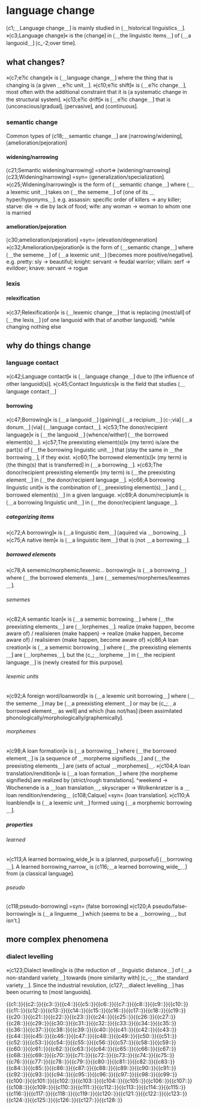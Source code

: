 
# language change

⟮c1;＿Language change＿⟯ is mainly studied in ⟮＿historical linguistics＿⟯.
»⟮c3;Language change⟯« is the ⟮change⟯ in ⟮＿the linguistic items＿⟯ of ⟮＿a languoid＿⟯ ⟮c_-2;over time⟯.

## what changes?

»⟮c7;e?ic change⟯« is ⟮＿language change＿⟯ where the thing that is changing is ⟮a given ＿e?ic unit＿⟯.
»⟮c10;e?ic shift⟯« is ⟮＿e?ic change＿⟯, most often with the additional constraint that it is ⟮a systematic change in the structural system⟯.
»⟮c13;e?ic drift⟯« is ⟮＿e?ic change＿⟯ that is ⟮unconscious/gradual⟯, ⟮pervasive⟯, and ⟮continuous⟯.

### semantic change

Common types of ⟮c18;＿semantic change＿⟯ are ⟮narrowing/widening⟯, ⟮amelioration/pejoration⟯

#### widening/narrowing

⟮c21;Semantic widening/narrowing⟯ =short=> ⟮widening/narrowing⟯
⟮c23;Widening/narrowing⟯ =syn= ⟮generalization/specialization⟯.
»⟮c25;Widening/narrowing⟯« is the form of ⟮＿semantic change＿⟯ where ⟮＿a lexemic unit＿⟯ takes on ⟮＿the sememe＿⟯ of ⟮one of its ＿hyper/hyponyms＿⟯.
e.g. assassin: specific order of killers -&gt; any killer; starve: die -&gt; die by lack of food; wife: any woman -&gt; woman to whom one is married

#### amelioration/pejoration

⟮c30;amelioration/pejoration⟯ =syn= ⟮elevation/degeneration⟯
»⟮c32;Amelioration/pejoration⟯« is the form of ⟮＿semantic change＿⟯ where ⟮＿the sememe＿⟯ of ⟮＿a lexemic unit＿⟯ ⟮becomes more positive/negative⟯.
e.g. pretty: sly -&gt; beautiful; knight: servant -&gt; feudal warrior; villain: serf -&gt; evildoer; knave: servant -&gt; rogue

### lexis

#### relexification

»⟮c37;Relexification⟯« is ⟮＿lexemic change＿⟯ that is replacing ⟮most/all⟯ of ⟮＿the lexis＿⟯ ⟮of one languoid with that of another languoid⟯.
^while changing nothing else

## why do things change

### language contact

»⟮c42;Language contact⟯« is ⟮＿language change＿⟯ due to ⟮the influence of other languoid(s)⟯.
»⟮c45;Contact linguistics⟯« is the field that studies ⟮＿language contact＿⟯

#### borrowing

»⟮c47;Borrowing⟯« is ⟮＿a languoid＿⟯ ⟮gaining⟯ ⟮＿a recipium＿⟯ ⟮c-;via⟯ ⟮＿a donum＿⟯ ⟮via⟯ ⟮＿language contact＿⟯.
»⟮c53;The donor/recipient language⟯« is ⟮＿the languoid＿⟯ ⟮whence/wither⟯ ⟮＿the borrowed element(s)＿⟯.
»⟮c57;The preexisting element(s)⟯« (my term) is/are the part(s) of ⟮＿the borrowing linguistic unit＿⟯ that ⟮stay the same in ＿the borrowing＿⟯, if they exist.
»⟮c60;The borrowed element(s)⟯« (my term) is ⟮the thing(s) that is transferred⟯ in ⟮＿a borrowing＿⟯.
»⟮c63;The donor/recipient preexisting element⟯« (my term) is ⟮＿the preexisting element＿⟯ in ⟮＿the donor/recipient language＿⟯.
»⟮c66;A borrowing linguistic unit⟯« is the combination of ⟮＿preexisting element(s)＿⟯ and ⟮＿borrowed element(s)＿⟯ in a given language.
»⟮c69;A donum/recipium⟯« is ⟮＿a borrowing linguistic unit＿⟯ in ⟮＿the donor/recipient language＿⟯.

##### categorizing items

»⟮c72;A borrowing⟯« is ⟮＿a linguistic item＿⟯ ⟮aquired via ＿borrowing＿⟯.
»⟮c75;A native item⟯« is ⟮＿a linguistic item＿⟯ that is ⟮not ＿a borrowing＿⟯.

##### borrowed elements

»⟮c78;A sememic/morphemic/lexemic... borrowing⟯« is ⟮＿a borrowing＿⟯ where ⟮＿the borrowed elements＿⟯ are ⟮＿sememes/morphemes/lexemes＿⟯.

###### sememes

»⟮c82;A semantic loan⟯« is ⟮＿a sememic borrowing＿⟯ where ⟮＿the preexisting elements＿⟯ are ⟮＿lorphemes＿⟯.
realize (make happen, become aware of) / realisieren (make happen) → realize (make happen, become aware of) / realisieren (make happen, become aware of)
»⟮c86;A loan creation⟯« is ⟮＿a sememic borrowing＿⟯ where ⟮＿the preexisting elements＿⟯ are ⟮＿lorphemes＿⟯, but the ⟮c_;＿lorpheme＿⟯ in ⟮＿the recipient language＿⟯ is ⟮newly created for this purpose⟯.

###### lexemic units

»⟮c92;A foreign word/loanword⟯« is ⟮＿a lexemic unit borrowing＿⟯ where ⟮＿the sememe＿⟯ may be ⟮＿a preexisting element＿⟯ or may be ⟮c_;＿a borrowed element＿ as well⟯ and which ⟮has not/has⟯ ⟮been assimilated phonologically/morphologically/graphemically⟯.

###### morphemes

»⟮c98;A loan formation⟯« is ⟮＿a borrowing＿⟯ where ⟮＿the borrowed element＿⟯ is ⟮a sequence of ＿morpheme signifieds＿⟯ and ⟮＿the preexisting elements＿⟯ are ⟮sets of actual ＿morphemes⟯＿.
»⟮c104;A loan translation/rendition⟯« is ⟮＿a loan formation＿⟯ where ⟮the morpheme signifieds⟯ are realized by ⟮strict/rough translations⟯.
^weekend → Wochenende is a ＿loan translation＿, skyscraper → Wolkenkratzer is a ＿loan rendition/rendering＿
⟮c108;Calque⟯ =syn= ⟮loan translation⟯.
»⟮c110;A loanblend⟯« is ⟮＿a lexemic unit＿⟯ formed using ⟮＿a morphemic borrowing＿⟯.

##### properties

###### learned

»⟮c113;A learned borrowing⎵wide⎵⟯« is a ⟮planned, purposeful⟯ ⟮＿borrowing＿⟯.
A learned borrowing⎵narrow⎵ is ⟮c116;＿a learned borrowing⎵wide⎵＿⟯ from ⟮a classical language⟯.

###### pseudo

⟮c118;pseudo-borrowing⟯ =syn= ⟮false borrowing⟯
»⟮c120;A pseudo/false-borrowing⟯« is ⟮＿a lingueme＿⟯ which ⟮seems to be a ＿borrowing＿, but isn't.⟯

## more complex phenomena

### dialect levelling

»⟮c123;Dialect levelling⟯« is ⟮the reduction of ＿linguistic distance＿⟯ of ⟮＿a non-standard variety＿⟯ towards ⟮more similarity with⟯ ⟮c_-;＿the standard variety＿⟯.
Since the industrial revolution, ⟮c127;＿dialect levelling＿⟯ has been ocurring to ⟮most languoids⟯.

<span class='cloze-dump'>{{c1::}}{{c2::}}{{c3::}}{{c4::}}{{c5::}}{{c6::}}{{c7::}}{{c8::}}{{c9::}}{{c10::}}{{c11::}}{{c12::}}{{c13::}}{{c14::}}{{c15::}}{{c16::}}{{c17::}}{{c18::}}{{c19::}}{{c20::}}{{c21::}}{{c22::}}{{c23::}}{{c24::}}{{c25::}}{{c26::}}{{c27::}}{{c28::}}{{c29::}}{{c30::}}{{c31::}}{{c32::}}{{c33::}}{{c34::}}{{c35::}}{{c36::}}{{c37::}}{{c38::}}{{c39::}}{{c40::}}{{c41::}}{{c42::}}{{c43::}}{{c44::}}{{c45::}}{{c46::}}{{c47::}}{{c48::}}{{c49::}}{{c50::}}{{c51::}}{{c52::}}{{c53::}}{{c54::}}{{c55::}}{{c56::}}{{c57::}}{{c58::}}{{c59::}}{{c60::}}{{c61::}}{{c62::}}{{c63::}}{{c64::}}{{c65::}}{{c66::}}{{c67::}}{{c68::}}{{c69::}}{{c70::}}{{c71::}}{{c72::}}{{c73::}}{{c74::}}{{c75::}}{{c76::}}{{c77::}}{{c78::}}{{c79::}}{{c80::}}{{c81::}}{{c82::}}{{c83::}}{{c84::}}{{c85::}}{{c86::}}{{c87::}}{{c88::}}{{c89::}}{{c90::}}{{c91::}}{{c92::}}{{c93::}}{{c94::}}{{c95::}}{{c96::}}{{c97::}}{{c98::}}{{c99::}}{{c100::}}{{c101::}}{{c102::}}{{c103::}}{{c104::}}{{c105::}}{{c106::}}{{c107::}}{{c108::}}{{c109::}}{{c110::}}{{c111::}}{{c112::}}{{c113::}}{{c114::}}{{c115::}}{{c116::}}{{c117::}}{{c118::}}{{c119::}}{{c120::}}{{c121::}}{{c122::}}{{c123::}}{{c124::}}{{c125::}}{{c126::}}{{c127::}}{{c128::}}</span>